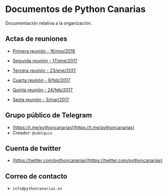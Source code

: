# Documentos de Python Canarias

Documentación relativa a la organización.

## Actas de reuniones

- [Primera reunión - 16/nov/2016](/pythoncanarias/docs/blob/master/actas/161111_Primera_Reunion_PyDay.md)

- [Segunda reunión - 17/ene/2017](/pythoncanarias/docs/blob/master/actas/170112_Segunda_Reunion_PyDay.md)

- [Tercera reunión - 23/ene/2017](/pythoncanarias/docs/blob/master/actas/230117_Tercera_Reunion_PyDay.md)

- [Cuarta reunión - 9/feb/2017](/pythoncanarias/docs/blob/master/actas/170209_Cuarta_Reunion_PyDay.md)

- [Quinta reunión - 24/feb/2017](/pythoncanarias/docs/blob/master/actas/170224_Quinta_Reunion_PyDay.md)

- [Sexta reunión - 3/mar/2017](/pythoncanarias/docs/blob/master/actas/170303_Sexta_Reunion_PyDay.md)

## Grupo público de Telegram

* [https://t.me/pythoncanarias](https://t.me/pythoncanarias)
* Creador: `@sdelquin`

## Cuenta de twitter

* [https://twitter.com/pythoncanarias](https://twitter.com/pythoncanarias)

## Correo de contacto

* `info@pythoncanarias.es`
